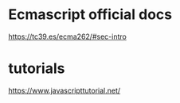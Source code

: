 # Ecmascript official docs

https://tc39.es/ecma262/#sec-intro

# tutorials

https://www.javascripttutorial.net/
